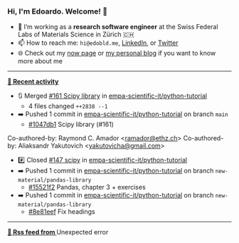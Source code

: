 ### Hi, I'm Edoardo. Welcome! 👋 

- 🔭 I’m working as a **research software engineer** at the Swiss Federal Labs of Materials Science in Zürich 🇨🇭
- 📫 How to reach me: `hi@edobld.me`, [LinkedIn](https://linkedin.com/in/edobld), or [Twitter](https://twitter.com/edobld)
- 🌐 Check out my [now page](https://edoardob.im/now) or [my personal blog](https://blog.edoardob.im) if you want to know more about me

---

**[📰 Recent activity](https://github.com/edoardob90)**
* 🔃 Merged [#161 Scipy library](https://github.com/empa-scientific-it/python-tutorial/pull/161) in [empa-scientific-it/python-tutorial](https://github.com/empa-scientific-it/python-tutorial)
  * 4 files changed `++2838 --1`
* ➡️ Pushed 1 commit in [empa-scientific-it/python-tutorial](https://github.com/empa-scientific-it/python-tutorial) on branch `main`
  * [#1047db1](https://github.com/empa-scientific-it/python-tutorial/commit/1047db1) Scipy library (#161)

Co-authored-by: Raymond C. Amador &lt;ramador@ethz.ch&gt;
Co-authored-by: Aliaksandr Yakutovich &lt;yakutovicha@gmail.com&gt;
* #️⃣ Closed [#147 scipy](https://github.com/empa-scientific-it/python-tutorial/issues/147) in [empa-scientific-it/python-tutorial](https://github.com/empa-scientific-it/python-tutorial)
* ➡️ Pushed 1 commit in [empa-scientific-it/python-tutorial](https://github.com/empa-scientific-it/python-tutorial) on branch `new-material/pandas-library`
  * [#15521f2](https://github.com/empa-scientific-it/python-tutorial/commit/15521f2) Pandas, chapter 3 + exercises
* ➡️ Pushed 1 commit in [empa-scientific-it/python-tutorial](https://github.com/empa-scientific-it/python-tutorial) on branch `new-material/pandas-library`
  * [#8e81eef](https://github.com/empa-scientific-it/python-tutorial/commit/8e81eef) Fix headings


---

**[🗼 Rss feed from ]()**
Unexpected error
